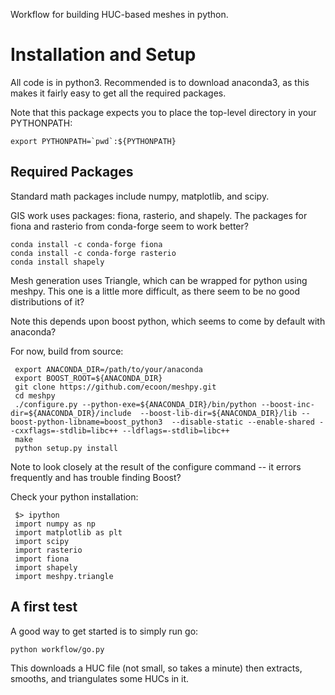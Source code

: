 Workflow for building HUC-based meshes in python.

Installation and Setup
========================
All code is in python3.  Recommended is to download anaconda3, as this
makes it fairly easy to get all the required packages.

Note that this package expects you to place the top-level directory in your PYTHONPATH:

    export PYTHONPATH=`pwd`:${PYTHONPATH}

Required Packages
-------------------

Standard math packages include numpy, matplotlib, and scipy.

GIS work uses packages: fiona, rasterio, and shapely.
The packages for fiona and rasterio from conda-forge seem to work better?

    conda install -c conda-forge fiona
    conda install -c conda-forge rasterio
    conda install shapely

Mesh generation uses Triangle, which can be wrapped for python using
meshpy.  This one is a little more difficult, as there seem to be no
good distributions of it?


Note this depends upon boost python, which seems to come by default
with anaconda?

For now, build from source:

     export ANACONDA_DIR=/path/to/your/anaconda
     export BOOST_ROOT=${ANACONDA_DIR}
     git clone https://github.com/ecoon/meshpy.git
     cd meshpy
     ./configure.py --python-exe=${ANACONDA_DIR}/bin/python --boost-inc-dir=${ANACONDA_DIR}/include  --boost-lib-dir=${ANACONDA_DIR}/lib --boost-python-libname=boost_python3  --disable-static --enable-shared --cxxflags=-stdlib=libc++ --ldflags=-stdlib=libc++
     make
     python setup.py install

Note to look closely at the result of the configure command -- it
errors frequently and has trouble finding Boost?

Check your python installation:

     $> ipython
     import numpy as np
     import matplotlib as plt
     import scipy
     import rasterio
     import fiona
     import shapely
     import meshpy.triangle


A first test
--------------

A good way to get started is to simply run go:

    python workflow/go.py

This downloads a HUC file (not small, so takes a minute) then
extracts, smooths, and triangulates some HUCs in it.